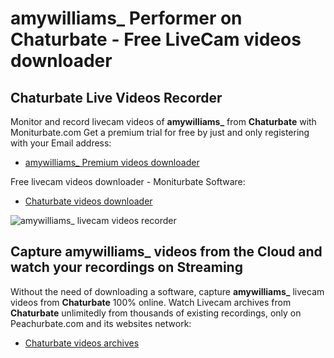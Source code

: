 # amywilliams_ Performer on Chaturbate - Free LiveCam videos downloader

## Chaturbate Live Videos Recorder

Monitor and record livecam videos of **amywilliams_** from **Chaturbate** with Moniturbate.com
Get a premium trial for free by just and only registering with your Email address:
* [amywilliams_ Premium videos downloader](https://moniturbate.com/request-demo-licence-key.html)

Free livecam videos downloader - Moniturbate Software:
* [Chaturbate videos downloader](https://moniturbate.com/moniturbate-download-software.html)

![amywilliams_ livecam videos recorder](https://peachurnet.com/templates/moniturbate-software.png)


## Capture amywilliams_ videos from the Cloud and watch your recordings on Streaming

Without the need of downloading a software, capture **amywilliams_** livecam videos from **Chaturbate** 100% online.
Watch Livecam archives from **Chaturbate** unlimitedly from thousands of existing recordings, only on Peachurbate.com and its websites network:
* [Chaturbate videos archives](https://peachurnet.com/)